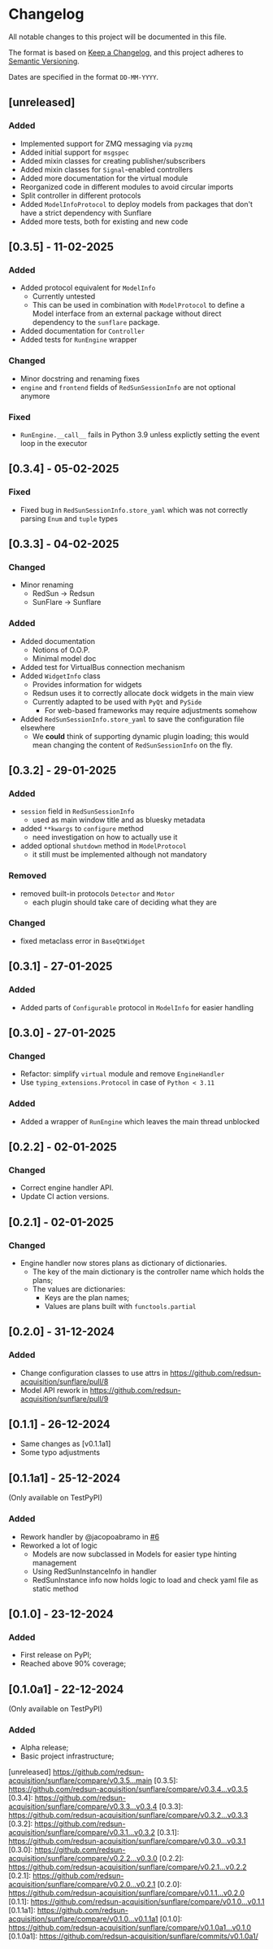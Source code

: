 # Changelog

All notable changes to this project will be documented in this file.

The format is based on [Keep a Changelog](https://keepachangelog.com/en/1.0.0/),
and this project adheres to [Semantic Versioning](https://semver.org/spec/v2.0.0.html).

Dates are specified in the format `DD-MM-YYYY`.

## [unreleased]

### Added

- Implemented support for ZMQ messaging via `pyzmq`
- Added initial support for `msgspec`
- Added mixin classes for creating publisher/subscribers
- Added mixin classes for `Signal`-enabled controllers
- Added more documentation for the virtual module
- Reorganized code in different modules to avoid circular imports
- Split controller in different protocols
- Added `ModelInfoProtocol` to deploy models from packages that don't have a strict dependency with Sunflare
- Added more tests, both for existing and new code

## [0.3.5] - 11-02-2025

### Added

- Added protocol equivalent for `ModelInfo`
  - Currently untested
  - This can be used in combination with `ModelProtocol` to define a Model interface from an external package without direct dependency to the `sunflare` package.
- Added documentation for `Controller`
- Added tests for `RunEngine` wrapper

### Changed

- Minor docstring and renaming fixes
- `engine` and `frontend` fields of `RedSunSessionInfo` are not optional anymore

### Fixed

- `RunEngine.__call__` fails in Python 3.9 unless explictly setting the event loop in the executor

## [0.3.4] - 05-02-2025

### Fixed

- Fixed bug in `RedSunSessionInfo.store_yaml` which was not correctly parsing `Enum` and `tuple` types

## [0.3.3] - 04-02-2025

### Changed

- Minor renaming
  - RedSun -> Redsun
  - SunFlare -> Sunflare

### Added

- Added documentation
  - Notions of O.O.P.
  - Minimal model doc
- Added test for VirtualBus connection mechanism
- Added `WidgetInfo` class
  - Provides information for widgets
  - Redsun uses it to correctly allocate dock widgets in the main view
  - Currently adapted to be used with `PyQt` and `PySide`
    - For web-based frameworks may require adjustments somehow
- Added `RedSunSessionInfo.store_yaml` to save the configuration file elsewhere
  - We **could** think of supporting dynamic plugin loading; this would mean changing the content of `RedSunSessionInfo` on the fly.

## [0.3.2] - 29-01-2025

### Added

- `session` field in `RedSunSessionInfo`
  - used as main window title and as bluesky metadata
- added `**kwargs` to `configure` method
  - need investigation on how to actually use it
- added optional `shutdown` method in `ModelProtocol`
  - it still must be implemented although not mandatory

### Removed
- removed built-in protocols `Detector` and `Motor`
  - each plugin should take care of deciding what they are

### Changed
- fixed metaclass error in `BaseQtWidget`

## [0.3.1] - 27-01-2025

### Added

- Added parts of `Configurable` protocol in `ModelInfo` for easier handling

## [0.3.0] - 27-01-2025

### Changed 

- Refactor: simplify `virtual` module and remove `EngineHandler`
- Use `typing_extensions.Protocol` in case of `Python < 3.11`

### Added

- Added a wrapper of `RunEngine` which leaves the main thread unblocked

## [0.2.2] - 02-01-2025

### Changed

- Correct engine handler API.
- Update CI action versions.

## [0.2.1] - 02-01-2025

### Changed

- Engine handler now stores plans as dictionary of dictionaries.
  - The key of the main dictionary is the controller name which holds the plans;
  - The values are dictionaries:
    - Keys are the plan names;
    - Values are plans built with `functools.partial`

## [0.2.0] - 31-12-2024

### Added

* Change configuration classes to use attrs in https://github.com/redsun-acquisition/sunflare/pull/8
* Model API rework in https://github.com/redsun-acquisition/sunflare/pull/9

## [0.1.1] - 26-12-2024

- Same changes as [v0.1.1a1]
- Some typo adjustments

## [0.1.1a1] - 25-12-2024

(Only available on TestPyPI)

### Added

- Rework handler by @jacopoabramo in [#6](https://github.com/redsun-acquisition/sunflare/pull/6)
- Reworked a lot of logic
  - Models are now subclassed in Models for easier type hinting management
  - Using RedSunInstanceInfo in handler
  - RedSunInstance info now holds logic to load and check yaml file as static method

## [0.1.0] - 23-12-2024

### Added

- First release on PyPI;
- Reached above 90% coverage;

## [0.1.0a1] - 22-12-2024

(Only available on TestPyPI)

### Added

- Alpha release;
- Basic project infrastructure;

[unreleased] https://github.com/redsun-acquisition/sunflare/compare/v0.3.5...main
[0.3.5]: https://github.com/redsun-acquisition/sunflare/compare/v0.3.4...v0.3.5
[0.3.4]: https://github.com/redsun-acquisition/sunflare/compare/v0.3.3...v0.3.4
[0.3.3]: https://github.com/redsun-acquisition/sunflare/compare/v0.3.2...v0.3.3
[0.3.2]: https://github.com/redsun-acquisition/sunflare/compare/v0.3.1...v0.3.2
[0.3.1]: https://github.com/redsun-acquisition/sunflare/compare/v0.3.0...v0.3.1
[0.3.0]: https://github.com/redsun-acquisition/sunflare/compare/v0.2.2...v0.3.0
[0.2.2]: https://github.com/redsun-acquisition/sunflare/compare/v0.2.1...v0.2.2
[0.2.1]: https://github.com/redsun-acquisition/sunflare/compare/v0.2.0...v0.2.1
[0.2.0]: https://github.com/redsun-acquisition/sunflare/compare/v0.1.1...v0.2.0
[0.1.1]: https://github.com/redsun-acquisition/sunflare/compare/v0.1.0...v0.1.1
[0.1.1a1]: https://github.com/redsun-acquisition/sunflare/compare/v0.1.0...v0.1.1a1
[0.1.0]: https://github.com/redsun-acquisition/sunflare/compare/v0.1.0a1...v0.1.0
[0.1.0a1]: https://github.com/redsun-acquisition/sunflare/commits/v0.1.0a1/
